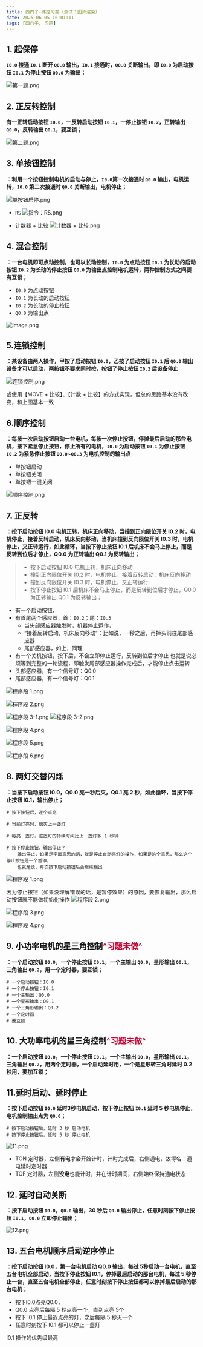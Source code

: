 ```yaml
---
title: 西门子-纬控习题（测试：图片渲染）
date: 2025-06-05 16:01:11
tags: [西门子, 习题]
---
```


## 1. 起保停

**`I0.0` 接通 `I0.1` 断开 `Q0.0` 输出，`I0.1` 接通时，`Q0.0` 关断输出，即 `I0.0` 为启动按钮 `I0.1` 为停止按钮 `Q0.0` 为输出；**

![第一题.png](西门子-纬控习题/101.png)

<!-- more --> 

## 2. 正反转控制

**有一正转启动按钮 `I0.0`，一反转启动按钮 `I0.1`，一停止按钮 `I0.2`，正转输出 `Q0.0`，反转输出 `Q0.1`，要互锁；**

![第二题.png](西门子-纬控习题/正反转控制.png)

## 3. 单按钮控制

**：利用一个按钮控制电机的启动与停止，`I0.0`第一次接通时 `Q0.0` 输出，电机运转，`I0.0` 第二次接通时 `Q0.0` 关断输出，电机停止；**

![单按钮启停.png](西门子-纬控习题/单按钮启停.png)

- `RS`
  ![指令：RS.png](西门子-纬控习题/RS.png)

- 计数器 + 比较
  ![计数器 + 比较.png](西门子-纬控习题/计数器.png)

## 4. 混合控制

**：一台电机即可点动控制，也可以长动控制，`I0.0` 为点动按钮 `I0.1` 为长动的启动按钮 `I0.2` 为长动的停止按钮 `Q0.0` 为输出点控制电机运转，两种控制方式之间要有互锁；**

- `I0.0` 为点动按钮
- `I0.1` 为长动的启动按钮
- `I0.2` 为长动的停止按钮
- `Q0.0` 为输出点

![image.png](西门子-纬控习题/混合控制.png)

## 5.连锁控制

**：某设备由两人操作，甲按了启动按钮 `I0.0`，乙按了启动按钮 `I0.1` 后 `Q0.0` 输出设备才可以启动，两按钮不要求同时按，按钮了停止按钮 `I0.2` 后设备停止**

![连锁控制.png](西门子-纬控习题/连锁控制.png)

或使用【MOVE + 比较】、【计数 + 比较】的方式实现，但总的思路基本没有改变，和上图基本一致

## 6.顺序控制

**：每按一次启动按钮启动一台电机，每按一次停止按钮，停掉最后启动的那台电机，按下紧急停止按钮，停止所有的电机，`I0.0` 为启动按钮 `I0.1` 为停止按钮 `I0.2` 为紧急停止按钮 `Q0.0`~`Q0.3` 为电机控制的输出点**

- 单按钮启动
- 单按钮关闭
- 单按钮一键关闭

![顺序控制.png](西门子-纬控习题/顺序控制.png)

## 7. 正反转

**：按下启动按钮 I0.0 电机正转，机床正向移动，当撞到正向限位开关 I0.2 时，电机停止，接着反转启动，机床反向移动，当机床撞到反向限位开关 I0.3 时，电机停止，又正转运行，如此循环，当按下停止按钮 I0.1 后机床不会马上停止，而是反转到位后才停止，Q0.0 为正转输出 Q0.1 为反转输出；**

> - 按下启动按钮 I0.0 电机正转，机床正向移动
> - 撞到正向限位开关 I0.2 时，电机停止，接着反转启动，机床反向移动
> - 撞到反向限位开关 I0.3 时，电机停止，又正转运行
> - 按下停止按钮 I0.1 后机床不会马上停止，而是反转到位后才停止，Q0.0 为正转输出 Q0.1 为反转输出；

- 有一个启动按钮，
- 有首尾两个感应器，首：`I0.2`；尾：`I0.3`
    - 当头部感应器触发时，机器停止运作，
    - “接着反转启动，机床反向移动”：比如说，一秒之后，再掉头前往尾部感应器
    - 尾部感应器，如上，同理
- 有一个关机按钮，按下后，不会立即停止运行，反转到位后才停止
  也就是说必须等到完整的一轮流程，即触发尾部感应器操作完成后，才能停止点击运转
- 头部感应器，有一个信号灯：Q0.0
- 尾部感应器，有一个信号灯：Q0.1

![程序段 1.png](西门子-纬控习题/程序段1.png)

![程序段 2.png](西门子-纬控习题/程序段2.png)

![程序段 3-1.png](西门子-纬控习题/程序段3_1.png)
![程序段 3-2.png](西门子-纬控习题/程序段3_2.png)

![程序段 4.png](西门子-纬控习题/程序段4.png)

![程序段 5.png](西门子-纬控习题/程序段5.png)

![程序段 6.png](西门子-纬控习题/程序段6.png)

## 8. 两灯交替闪烁

**：当按下启动按钮 I0.0，Q0.0 亮一秒后灭，Q0.1 亮 2 秒，如此循环，当按下停止按钮 I0.1，输出停止；**

```
# 按下按钮后，逐个点亮

# 当前灯亮时，熄灭上一盏灯

# 每亮一盏灯，这盏灯的持续时间比上一盏灯多 1 秒钟

# 按下停止按钮，输出停止？
    输出停止，如果是字面意思的话，就是停止自动亮灯的操作，如果是这个意思，那么这个停止按钮是一个暂停，
    也就是说，再次按下启动按钮后会继续输出
```

![程序段 1.png](西门子-纬控习题/交替闪烁1.png)

因为停止按钮（如果没理解错误的话，是暂停效果）的原因，要恢复输出，那么启动按钮就不能做初始化操作
![程序段 2.png](西门子-纬控习题/交替闪烁2.png)

![程序段 3.png](西门子-纬控习题/交替闪烁3.png)

![程序段 4.png](西门子-纬控习题/交替闪烁4.png)

## 9. 小功率电机的星三角控制<span style="color: #CC0033">^习题未做^<span>

**：一个启动按钮 `I0.0`，一个停止按钮 `I0.1`，一个主输出 `Q0.0`，星形输出 `Q0.1`，三角输出 `Q0.2`，用一个定时器，要互锁；**

```
# 一个启动按钮：I0.0
# 一个停止按钮：I0.1
# 一个主输出：Q0.0
# 一个星形输出：Q0.1
# 一个三角形输出：Q0.2
# 一个定时器
# 要互锁
```

## 10. 大功率电机的星三角控制<span style="color: #CC0033">^习题未做^<span>

**：一个启动按钮 `I0.0`，一个停止按钮 `I0.1`，一个主输出 `Q0.0`，星形输出 `Q0.1`，三角输出 `Q0.2`，用两个定时器，一个启动延时用，一个是星形转三角时延时 0.2 秒用，要加互锁；**

## 11.延时启动、延时停止

**：按下启动按钮 `I0.0` 延时3秒电机启动，按下停止按钮 `I0.1` 延时 5 秒电机停止，电机控制输出点为 `Q0.0`；**

```
# 按下启动按钮后，延时 3 秒 启动电机
# 按下停止按钮后，延时 5 秒 停止电机
```
![11.png](西门子-纬控习题/延时启动.png)

- TON 定时器，左侧**有电**才会开始计时，计时完成后，右侧通电，故得名：通电延时定时器
- TOF 定时器，左侧**没电**也能计时，并在计时期间，右侧始终保持通电状态

## 12. 延时自动关断

**：按下启动按钮 `I0.0`，`Q0.0` 输出，30 秒后 `Q0.0` 输出停止，任意时刻按下停止按钮 `I0.1`，`Q0.0` 立即停止输出；**

![12.png](西门子-纬控习题/延时自动关断.png)

## 13. 五台电机顺序启动逆序停止

**：按下启动按钮 I0.0，第一台电机启动 Q0.0 输出，每过 5秒启动一台电机，直至五台电机全部启动，当按下停止按钮 I0.1，停掉最后启动的那台电机，每过 5 秒停止一台，直至五台电机全部停止，任意时刻按下停止按钮都可以停掉最后启动的那台电机；**

- 按下I0.0点亮Q0.0，
- Q0.0 点亮后每隔 5 秒点亮一个，直到点亮 5个
- 按下 I0.1 停止最近点亮的灯，之后每隔 5 秒灭一个
- 任意时刻按下 I0.1 都可以停止一盏灯

I0.1 操作的优先级最高
